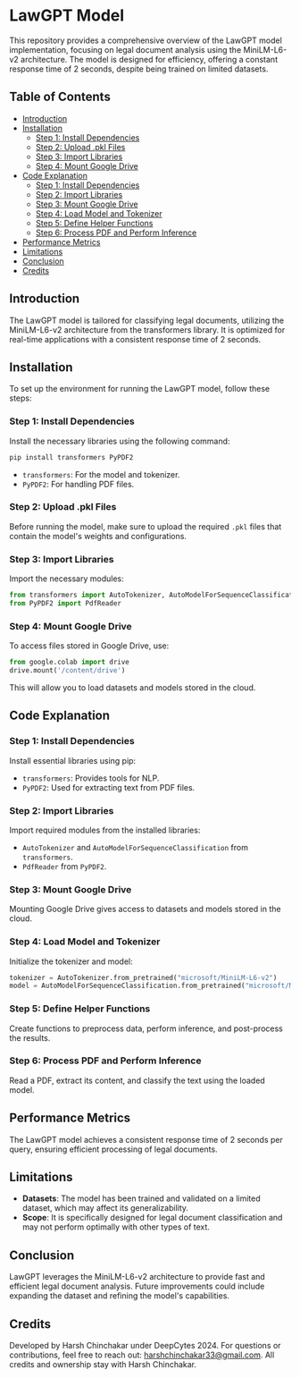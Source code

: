 # LawGPT Model

This repository provides a comprehensive overview of the LawGPT model implementation, focusing on legal document analysis using the MiniLM-L6-v2 architecture. The model is designed for efficiency, offering a constant response time of 2 seconds, despite being trained on limited datasets.

## Table of Contents
- [Introduction](#introduction)
- [Installation](#installation)
  - [Step 1: Install Dependencies](#step-1-install-dependencies)
  - [Step 2: Upload .pkl Files](#step-2-upload-pkl-files)
  - [Step 3: Import Libraries](#step-3-import-libraries)
  - [Step 4: Mount Google Drive](#step-4-mount-google-drive)
- [Code Explanation](#code-explanation)
  - [Step 1: Install Dependencies](#step-1-install-dependencies-1)
  - [Step 2: Import Libraries](#step-2-import-libraries)
  - [Step 3: Mount Google Drive](#step-3-mount-google-drive)
  - [Step 4: Load Model and Tokenizer](#step-4-load-model-and-tokenizer)
  - [Step 5: Define Helper Functions](#step-5-define-helper-functions)
  - [Step 6: Process PDF and Perform Inference](#step-6-process-pdf-and-perform-inference)
- [Performance Metrics](#performance-metrics)
- [Limitations](#limitations)
- [Conclusion](#conclusion)
- [Credits](#credits)

## Introduction

The LawGPT model is tailored for classifying legal documents, utilizing the MiniLM-L6-v2 architecture from the transformers library. It is optimized for real-time applications with a consistent response time of 2 seconds.

## Installation

To set up the environment for running the LawGPT model, follow these steps:

### Step 1: Install Dependencies

Install the necessary libraries using the following command:

```bash
pip install transformers PyPDF2
```

- `transformers`: For the model and tokenizer.
- `PyPDF2`: For handling PDF files.

### Step 2: Upload .pkl Files

Before running the model, make sure to upload the required `.pkl` files that contain the model's weights and configurations.

### Step 3: Import Libraries

Import the necessary modules:

```python
from transformers import AutoTokenizer, AutoModelForSequenceClassification, pipeline
from PyPDF2 import PdfReader
```

### Step 4: Mount Google Drive

To access files stored in Google Drive, use:

```python
from google.colab import drive
drive.mount('/content/drive')
```

This will allow you to load datasets and models stored in the cloud.

## Code Explanation

### Step 1: Install Dependencies

Install essential libraries using pip:

- `transformers`: Provides tools for NLP.
- `PyPDF2`: Used for extracting text from PDF files.

### Step 2: Import Libraries

Import required modules from the installed libraries:

- `AutoTokenizer` and `AutoModelForSequenceClassification` from `transformers`.
- `PdfReader` from `PyPDF2`.

### Step 3: Mount Google Drive

Mounting Google Drive gives access to datasets and models stored in the cloud.

### Step 4: Load Model and Tokenizer

Initialize the tokenizer and model:

```python
tokenizer = AutoTokenizer.from_pretrained("microsoft/MiniLM-L6-v2")
model = AutoModelForSequenceClassification.from_pretrained("microsoft/MiniLM-L6-v2")
```

### Step 5: Define Helper Functions

Create functions to preprocess data, perform inference, and post-process the results.

### Step 6: Process PDF and Perform Inference

Read a PDF, extract its content, and classify the text using the loaded model.

## Performance Metrics

The LawGPT model achieves a consistent response time of 2 seconds per query, ensuring efficient processing of legal documents.

## Limitations

- **Datasets**: The model has been trained and validated on a limited dataset, which may affect its generalizability.
- **Scope**: It is specifically designed for legal document classification and may not perform optimally with other types of text.

## Conclusion

LawGPT leverages the MiniLM-L6-v2 architecture to provide fast and efficient legal document analysis. Future improvements could include expanding the dataset and refining the model's capabilities.

## Credits

Developed by Harsh Chinchakar under DeepCytes 2024. For questions or contributions, feel free to reach out: [harshchinchakar33@gmail.com](mailto:harshchinchakar33@gmail.com).
All credits and ownership stay with Harsh Chinchakar.
